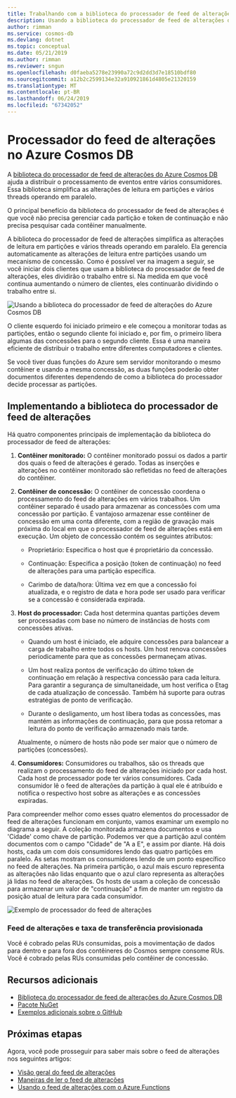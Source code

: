 ```yaml
---
title: Trabalhando com a biblioteca do processador de feed de alterações no Azure Cosmos DB
description: Usando a biblioteca do processador de feed de alterações do Azure Cosmos DB.
author: rimman
ms.service: cosmos-db
ms.devlang: dotnet
ms.topic: conceptual
ms.date: 05/21/2019
ms.author: rimman
ms.reviewer: sngun
ms.openlocfilehash: d0faeba5278e23990a72c9d2dd3d7e18510bdf80
ms.sourcegitcommit: a12b2c2599134e32a910921861d4805e21320159
ms.translationtype: MT
ms.contentlocale: pt-BR
ms.lasthandoff: 06/24/2019
ms.locfileid: "67342052"
---
```

# <a name="change-feed-processor-in-azure-cosmos-db"></a>Processador do feed de alterações no Azure Cosmos DB 

A [biblioteca do processador de feed de alterações do Azure Cosmos DB](sql-api-sdk-dotnet-changefeed.md) ajuda a distribuir o processamento de eventos entre vários consumidores. Essa biblioteca simplifica as alterações de leitura em partições e vários threads operando em paralelo.

O principal benefício da biblioteca do processador de feed de alterações é que você não precisa gerenciar cada partição e token de continuação e não precisa pesquisar cada contêiner manualmente.

A biblioteca do processador de feed de alterações simplifica as alterações de leitura em partições e vários threads operando em paralelo. Ela gerencia automaticamente as alterações de leitura entre partições usando um mecanismo de concessão. Como é possível ver na imagem a seguir, se você iniciar dois clientes que usam a biblioteca do processador de feed de alterações, eles dividirão o trabalho entre si. Na medida em que você continua aumentando o número de clientes, eles continuarão dividindo o trabalho entre si.

![Usando a biblioteca do processador de feed de alterações do Azure Cosmos DB](./media/change-feed-processor/change-feed-output.png)

O cliente esquerdo foi iniciado primeiro e ele começou a monitorar todas as partições, então o segundo cliente foi iniciado e, por fim, o primeiro libera algumas das concessões para o segundo cliente. Essa é uma maneira eficiente de distribuir o trabalho entre diferentes computadores e clientes.

Se você tiver duas funções do Azure sem servidor monitorando o mesmo contêiner e usando a mesma concessão, as duas funções poderão obter documentos diferentes dependendo de como a biblioteca do processador decide processar as partições.

## <a name="implementing-the-change-feed-processor-library"></a>Implementando a biblioteca do processador de feed de alterações

Há quatro componentes principais de implementação da biblioteca do processador de feed de alterações: 

1. **Contêiner monitorado:** O contêiner monitorado possui os dados a partir dos quais o feed de alterações é gerado. Todas as inserções e alterações no contêiner monitorado são refletidas no feed de alterações do contêiner.

1. **Contêiner de concessão:** O contêiner de concessão coordena o processamento do feed de alterações em vários trabalhos. Um contêiner separado é usado para armazenar as concessões com uma concessão por partição. É vantajoso armazenar esse contêiner de concessão em uma conta diferente, com a região de gravação mais próxima do local em que o processador de feed de alterações está em execução. Um objeto de concessão contém os seguintes atributos:

   * Proprietário: Especifica o host que é proprietário da concessão.

   * Continuação: Especifica a posição (token de continuação) no feed de alterações para uma partição específica.

   * Carimbo de data/hora: Última vez em que a concessão foi atualizada, e o registro de data e hora pode ser usado para verificar se a concessão é considerada expirada.

1. **Host do processador:** Cada host determina quantas partições devem ser processadas com base no número de instâncias de hosts com concessões ativas.

   * Quando um host é iniciado, ele adquire concessões para balancear a carga de trabalho entre todos os hosts. Um host renova concessões periodicamente para que as concessões permaneçam ativas.

   * Um host realiza pontos de verificação do último token de continuação em relação à respectiva concessão para cada leitura. Para garantir a segurança de simultaneidade, um host verifica o Etag de cada atualização de concessão. Também há suporte para outras estratégias de ponto de verificação.

   * Durante o desligamento, um host libera todas as concessões, mas mantém as informações de continuação, para que possa retomar a leitura do ponto de verificação armazenado mais tarde.

   Atualmente, o número de hosts não pode ser maior que o número de partições (concessões).

1. **Consumidores:** Consumidores ou trabalhos, são os threads que realizam o processamento do feed de alterações iniciado por cada host. Cada host de processador pode ter vários consumidores. Cada consumidor lê o feed de alterações da partição à qual ele é atribuído e notifica o respectivo host sobre as alterações e as concessões expiradas.

Para compreender melhor como esses quatro elementos do processador de feed de alterações funcionam em conjunto, vamos examinar um exemplo no diagrama a seguir. A coleção monitorada armazena documentos e usa 'Cidade' como chave de partição. Podemos ver que a partição azul contém documentos com o campo "Cidade" de "A a E", e assim por diante. Há dois hosts, cada um com dois consumidores lendo das quatro partições em paralelo. As setas mostram os consumidores lendo de um ponto específico no feed de alterações. Na primeira partição, o azul mais escuro representa as alterações não lidas enquanto que o azul claro representa as alterações já lidas no feed de alterações. Os hosts de usam a coleção de concessão para armazenar um valor de "continuação" a fim de manter um registro da posição atual de leitura para cada consumidor.

![Exemplo de processador do feed de alterações](./media/change-feed-processor/changefeedprocessor.png)

### <a name="change-feed-and-provisioned-throughput"></a>Feed de alterações e taxa de transferência provisionada

Você é cobrado pelas RUs consumidas, pois a movimentação de dados para dentro e para fora dos contêineres do Cosmos sempre consome RUs. Você é cobrado pelas RUs consumidas pelo contêiner de concessão.

## <a name="additional-resources"></a>Recursos adicionais

* [Biblioteca do processador de feed de alterações do Azure Cosmos DB](sql-api-sdk-dotnet-changefeed.md)
* [Pacote NuGet](https://www.nuget.org/packages/Microsoft.Azure.DocumentDB.ChangeFeedProcessor/)
* [Exemplos adicionais sobre o GitHub](https://github.com/Azure/azure-documentdb-dotnet/tree/master/samples/ChangeFeedProcessor)

## <a name="next-steps"></a>Próximas etapas

Agora, você pode prosseguir para saber mais sobre o feed de alterações nos seguintes artigos:

* [Visão geral do feed de alterações](change-feed.md)
* [Maneiras de ler o feed de alterações](read-change-feed.md)
* [Usando o feed de alterações com o Azure Functions](change-feed-functions.md)
